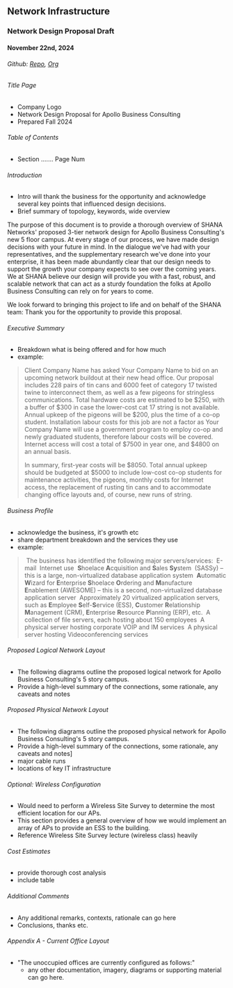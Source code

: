 ## Network Infrastructure
### Network Design Proposal Draft
#### November 22nd, 2024
###### Github: [Repo](https://github.com/eludin/G12-Network-Infrastructure), [Org](https://github.com/G12-Network-Infrastructure-2024)

###### Title Page
- Company Logo
- Network Design Proposal for Apollo Business Consulting
- Prepared Fall 2024

###### Table of Contents
- Section ....... Page Num

###### Introduction
- Intro will thank the business for the opportunity and acknowledge several key points that influenced design decisions.
- Brief summary of topology, keywords, wide overview

The purpose of this document is to provide a thorough overview of SHANA Networks' proposed 3-tier network design for Apollo Business Consulting's new 5 floor campus. At every stage of our  process, we have made design decisions with your future in mind. In the dialogue we've had with your representatives, and the supplementary research we've done into your enterprise, it has been made abundantly clear that our design needs to support the growth your company expects to see over the coming years. We at SHANA believe our design will provide you with a fast, robust, and scalable network that can act as a sturdy foundation the folks at Apollo Business Consulting can rely on for years to come.

We look forward to bringing this project to life and on behalf of the SHANA team: 
Thank you for the opportunity to provide this proposal.

###### Executive Summary
- Breakdown what is being offered and for how much
- example:
> Client Company Name has asked Your Company Name to bid on an upcoming network buildout at their new head office. Our proposal includes 228 pairs of tin cans and 6000 feet of category 17 twisted twine to interconnect them, as well as a few pigeons for stringless communications. Total hardware costs are estimated to be $250, with a buffer of $300 in case the lower-cost cat 17 string is not available. Annual upkeep of the pigeons will be $200, plus the time of a co-op student. Installation labour costs for this job are not a factor as Your Company Name will use a government program to employ co-op and newly graduated students, therefore labour costs will be covered. Internet access will cost a total of $7500 in year one, and $4800 on an annual basis. 
> 
> In summary, first-year costs will be $8050. Total annual upkeep should be budgeted at $5000 to include low-cost co-op students for maintenance activities, the pigeons, monthly costs for Internet access, the replacement of rusting tin cans and to accommodate changing office layouts and, of course, new runs of string.

###### Business Profile
- acknowledge the business, it's growth etc
- share department breakdown and the services they use
- example:
>  The business has identified the following major servers/services:
>  E-mail
>  Internet use
>  **S**hoelace **A**cquisition and **S**ales **Sy**stem  (SASSy) – this is a large, non-virtualized database application system
>  **A**utomatic **W**izard for **E**nterprise **S**hoelace **O**rdering and **M**anufacture **E**nablement (AWESOME) – this is a second, non-virtualized database application server
>  Approximately 20 virtualized application servers, such as **E**mployee **S**elf-**S**ervice (ESS), **C**ustomer **R**elationship **M**anagement (CRM), **E**nterprise **R**esource **P**lanning (ERP), etc.
>  A collection of file servers, each hosting about 150 employees
>  A physical server hosting corporate VOIP and IM services
>  A physical server hosting Videoconferencing services

###### Proposed Logical Network Layout
- The following diagrams outline the proposed logical network for Apollo Business Consulting's 5 story campus.
- Provide a high-level summary of the connections, some rationale, any caveats and notes

###### Proposed Physical Network Layout
- The following diagrams outline the proposed physical network for Apollo Business Consulting's 5 story campus.
- Provide a high-level summary of the connections, some rationale, any caveats and notes]
- major cable runs
- locations of key IT infrastructure

###### Optional: Wireless Configuration
- Would need to perform a Wireless Site Survey to determine the most efficient location for our APs.
- This section provides a general overview of how we would implement an array of APs to provide an ESS to the building.
- Reference Wireless Site Survey lecture (wireless class) heavily

###### Cost Estimates
- provide thorough cost analysis
- include table 

###### Additional Comments
- Any additional remarks, contexts, rationale can go here
- Conclusions, thanks etc.

###### Appendix A - Current Office Layout
- "The unoccupied offices are currently configured as follows:"
	- any other documentation, imagery, diagrams or supporting material can go here.